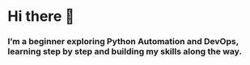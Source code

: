 # Hi there 👋  

### I’m a beginner exploring Python Automation and DevOps, learning step by step and building my skills along the way.
